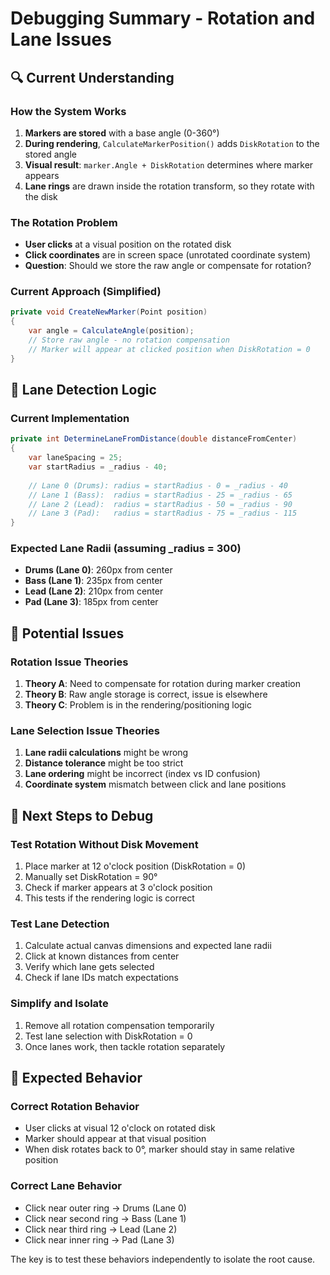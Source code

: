 # Debugging Summary - Rotation and Lane Issues

## 🔍 **Current Understanding**

### **How the System Works**
1. **Markers are stored** with a base angle (0-360°)
2. **During rendering**, `CalculateMarkerPosition()` adds `DiskRotation` to the stored angle
3. **Visual result**: `marker.Angle + DiskRotation` determines where marker appears
4. **Lane rings** are drawn inside the rotation transform, so they rotate with the disk

### **The Rotation Problem**
- **User clicks** at a visual position on the rotated disk
- **Click coordinates** are in screen space (unrotated coordinate system)
- **Question**: Should we store the raw angle or compensate for rotation?

### **Current Approach (Simplified)**
```csharp
private void CreateNewMarker(Point position)
{
    var angle = CalculateAngle(position);
    // Store raw angle - no rotation compensation
    // Marker will appear at clicked position when DiskRotation = 0
}
```

## 🎯 **Lane Detection Logic**

### **Current Implementation**
```csharp
private int DetermineLaneFromDistance(double distanceFromCenter)
{
    var laneSpacing = 25;
    var startRadius = _radius - 40;
    
    // Lane 0 (Drums): radius = startRadius - 0 = _radius - 40
    // Lane 1 (Bass):  radius = startRadius - 25 = _radius - 65  
    // Lane 2 (Lead):  radius = startRadius - 50 = _radius - 90
    // Lane 3 (Pad):   radius = startRadius - 75 = _radius - 115
}
```

### **Expected Lane Radii** (assuming _radius = 300)
- **Drums (Lane 0)**: 260px from center
- **Bass (Lane 1)**: 235px from center  
- **Lead (Lane 2)**: 210px from center
- **Pad (Lane 3)**: 185px from center

## 🚨 **Potential Issues**

### **Rotation Issue Theories**
1. **Theory A**: Need to compensate for rotation during marker creation
2. **Theory B**: Raw angle storage is correct, issue is elsewhere
3. **Theory C**: Problem is in the rendering/positioning logic

### **Lane Selection Issue Theories**
1. **Lane radii calculations** might be wrong
2. **Distance tolerance** might be too strict
3. **Lane ordering** might be incorrect (index vs ID confusion)
4. **Coordinate system** mismatch between click and lane positions

## 🔧 **Next Steps to Debug**

### **Test Rotation Without Disk Movement**
1. Place marker at 12 o'clock position (DiskRotation = 0)
2. Manually set DiskRotation = 90° 
3. Check if marker appears at 3 o'clock position
4. This tests if the rendering logic is correct

### **Test Lane Detection**
1. Calculate actual canvas dimensions and expected lane radii
2. Click at known distances from center
3. Verify which lane gets selected
4. Check if lane IDs match expectations

### **Simplify and Isolate**
1. Remove all rotation compensation temporarily
2. Test lane selection with DiskRotation = 0
3. Once lanes work, then tackle rotation separately

## 🎵 **Expected Behavior**

### **Correct Rotation Behavior**
- User clicks at visual 12 o'clock on rotated disk
- Marker should appear at that visual position
- When disk rotates back to 0°, marker should stay in same relative position

### **Correct Lane Behavior**  
- Click near outer ring → Drums (Lane 0)
- Click near second ring → Bass (Lane 1)
- Click near third ring → Lead (Lane 2)  
- Click near inner ring → Pad (Lane 3)

The key is to test these behaviors independently to isolate the root cause.